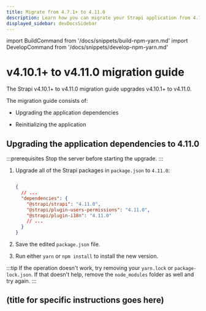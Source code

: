 ```yaml
---
title: Migrate from 4.7.1+ to 4.11.0
description: Learn how you can migrate your Strapi application from 4.7.1+ to 4.11.0.
displayed_sidebar: devDocsSidebar
---
```


import BuildCommand from '/docs/snippets/build-npm-yarn.md'
import DevelopCommand from '/docs/snippets/develop-npm-yarn.md'

# v4.10.1+ to v4.11.0 migration guide

The Strapi v4.10.1+ to v4.11.0 migration guide upgrades v4.10.1+ to v4.11.0.

<!-- TODO: in a few short sentences, describe what are the breaking changes in v4.11 that justify having a manuel migration guide -->

The migration guide consists of:

- Upgrading the application dependencies
<!-- TODO add additional steps specific to this migration -->
- Reinitializing the application

## Upgrading the application dependencies to 4.11.0

:::prerequisites
Stop the server before starting the upgrade.
:::

1. Upgrade all of the Strapi packages in `package.json` to `4.11.0`:

   ```json title="package.json"

   {
     // ...
     "dependencies": {
       "@strapi/strapi": "4.11.0",
       "@strapi/plugin-users-permissions": "4.11.0",
       "@strapi/plugin-i18n": "4.11.0"
       // ...
     }
   }
   ```

2. Save the edited `package.json` file.

3. Run either `yarn` or `npm install` to install the new version.

:::tip
If the operation doesn't work, try removing your `yarn.lock` or `package-lock.json`. If that doesn't help, remove the `node_modules` folder as well and try again.
:::

<!-- TODO: update the title below 👇  -->
## (title for specific instructions goes here)

<!-- TODO: describe what needs to be done -->

<BuildCommand components={props.components} />
<DevelopCommand components={props.components} />
